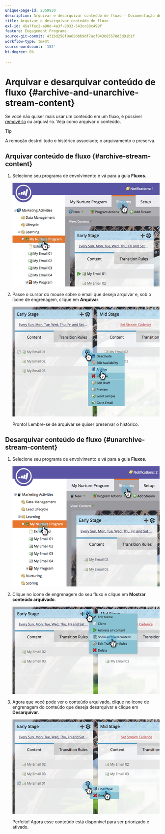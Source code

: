 ```yaml
---
unique-page-id: 2359930
description: Arquivar e desarquivar conteúdo de fluxo - Documentação do Marketo - Documentação do produto
title: Arquivar e desarquivar conteúdo de fluxo
exl-id: 45a7fec2-a98d-4a3f-8033-543cc88c499f
feature: Engagement Programs
source-git-commit: 431bd258f9a68bbb9df7acf043085578d3d91b1f
workflow-type: tm+mt
source-wordcount: '152'
ht-degree: 0%

---
```


# Arquivar e desarquivar conteúdo de fluxo {#archive-and-unarchive-stream-content}

Se você não quiser mais usar um conteúdo em um fluxo, é possível [removê-lo](/help/marketo/product-docs/email-marketing/drip-nurturing/using-stream-content/remove-stream-content.md) ou arquivá-lo. Veja como arquivar o conteúdo.

>[!TIP]
>
>A remoção destrói todo o histórico associado; o arquivamento o preserva.

## Arquivar conteúdo de fluxo {#archive-stream-content}

1. Selecione seu programa de envolvimento e vá para a guia **Fluxos**.

   ![](assets/cloneasteam-4.jpg)

1. Passe o cursor do mouse sobre o email que deseja arquivar e, sob o ícone de engrenagem, clique em **Arquivar**.

   ![](assets/image2014-9-15-17-3a42-3a7.png)

   Pronto! Lembre-se de arquivar se quiser preservar o histórico.

## Desarquivar conteúdo de fluxo {#unarchive-stream-content}

1. Selecione seu programa de envolvimento e vá para a guia **Fluxos**.

   ![](assets/image2014-9-15-17-3a42-3a11.png)

1. Clique no ícone de engrenagem do seu fluxo e clique em **Mostrar conteúdo arquivado**.

   ![](assets/image2014-9-15-17-3a42-3a15.png)

1. Agora que você pode ver o conteúdo arquivado, clique no ícone de engrenagem do conteúdo que deseja desarquivar e clique em **Desarquivar**.

   ![](assets/image2014-9-15-17-3a42-3a24.png)

   Perfeito! Agora esse conteúdo está disponível para ser priorizado e ativado.
